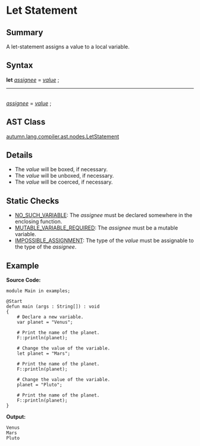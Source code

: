 # Let Statement

## Summary

A let-statement assigns a value to a local variable.

## Syntax

<div class="syntax">
<b>let</b> <i><a href="Variable.md">assignee</a></i> = <i><a href="Expression.md">value</a></i> ;<br>
<hr><br>
<i><a href="Variable.md">assignee</a></i> = <i><a href="Expression.md">value</a></i> ;<br>
</div>

## AST Class

[autumn.lang.compiler.ast.nodes.LetStatement](https://www.mackenziehigh.com/autumn/javadoc/autumn/lang/compiler/ast/nodes/LetStatement.html)

## Details

+ The <i>value</i> will be boxed, if necessary.
+ The <i>value</i> will be unboxed, if necessary.
+ The <i>value</i> will be coerced, if necessary.

## Static Checks

+ [NO_SUCH_VARIABLE](https://www.mackenziehigh.com/autumn/javadoc/autumn/lang/compiler/errors/ErrorCode.html#NO_SUCH_VARIABLE): The <i>assignee</i> must be declared somewhere in the enclosing function.
+ [MUTABLE_VARIABLE_REQUIRED](https://www.mackenziehigh.com/autumn/javadoc/autumn/lang/compiler/errors/ErrorCode.html#MUTABLE_VARIABLE_REQUIRED): The <i>assignee</i> must be a mutable variable.
+ [IMPOSSIBLE_ASSIGNMENT](https://www.mackenziehigh.com/autumn/javadoc/autumn/lang/compiler/errors/ErrorCode.html#IMPOSSIBLE_ASSIGNMENT): The type of the <i>value</i> must be assignable to the type of the <i>assignee</i>.

## Example

**Source Code:**

```plain
module Main in examples;

@Start
defun main (args : String[]) : void
{
    # Declare a new variable.
    var planet = "Venus";

    # Print the name of the planet.
    F::println(planet);

    # Change the value of the variable. 
    let planet = "Mars";

    # Print the name of the planet.
    F::println(planet);

    # Change the value of the variable. 
    planet = "Pluto";

    # Print the name of the planet.
    F::println(planet);
}
```

**Output:**

```plain
Venus
Mars
Pluto
```

